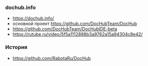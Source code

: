 ### dochub.info
- https://dochub.info/
- основной проект https://github.com/DocHubTeam/DocHub
- https://github.com/DocHubTeam/DocHubIDE-beta  
- https://rutube.ru/video/5f5a1112888b3a9762a15a94304c8e42/

### История
- https://github.com/RabotaRu/DocHub
